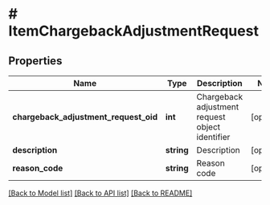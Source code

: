 # # ItemChargebackAdjustmentRequest

## Properties

Name | Type | Description | Notes
------------ | ------------- | ------------- | -------------
**chargeback_adjustment_request_oid** | **int** | Chargeback adjustment request object identifier | [optional]
**description** | **string** | Description | [optional]
**reason_code** | **string** | Reason code | [optional]

[[Back to Model list]](../../README.md#models) [[Back to API list]](../../README.md#endpoints) [[Back to README]](../../README.md)
